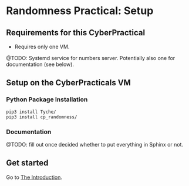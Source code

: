 # Randomness Practical: Setup

## Requirements for this CyberPractical

* Requires only one VM.

@TODO: Systemd service for numbers server. Potentially also one for documentation (see below).

## Setup on the CyberPracticals VM

### Python Package Installation

```
pip3 install Tyche/
pip3 install cp_randomness/
```

### Documentation

@TODO: fill out once decided whether to put everything in Sphinx or not.

## Get started
Go to [The Introduction](http://localhost:3000).
